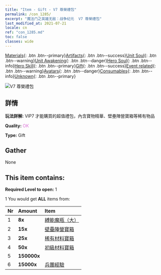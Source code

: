 ```yaml
---
title: "Item - Gift - V7 尊榮禮包"
permalink: /con_1285/
excerpt: "魔法门之英雄无敌：战争纪元  V7 尊榮禮包"
last_modified_at: 2021-07-21
locale: cn
ref: "con_1285.md"
toc: false
classes: wide
---
```

 [Materials](/ItemsCN/){: .btn .btn--primary}[Artifacts](/ItemsCN/Artifacts/){: .btn .btn--success}[Unit Soul](/ItemsCN/UnitSoul/){: .btn .btn--warning}[Unit Awakening](/ItemsCN/UnitAwakening/){: .btn .btn--danger}[Hero Soul](/ItemsCN/HeroSoul/){: .btn .btn--info}[Hero Skill](/ItemsCN/HeroSkill/){: .btn .btn--primary}[Gift](/ItemsCN/Gift/){: .btn .btn--success}[Event related](/ItemsCN/Events/){: .btn .btn--warning}[Avatars](/ItemsCN/Avatars/){: .btn .btn--danger}[Consumables](/ItemsCN/Consumables/){: .btn .btn--info}[Unknown](/ItemsCN/Unknown/){: .btn .btn--primary}

 ![V7 尊榮禮包](/images/t/i_905007.png)

## 詳情
 **玩法詳解:** VIP7 才能購買的超值禮包，內含寶物精華、壁壘陣營寶箱等稀有物品

 **Quality:** <span style="color: #DA70D6">OK</span>

 **Type:** Gift

## Gather

  None

## This item contains:

 **Required Level to open:** 1

 1 You would get **ALL** items  from:

  | Nr | Amount |     Item    |
  |:---|:-------|:------------|
  | 1 |  **8x** | [縛能魔瓶（大）](/cn/Items/con_726/) |  | 
  | 2 |  **15x** | [壁壘陣營寶箱](/cn/Items/con_1270/) |  | 
  | 3 |  **25x** | [稀有材料寶箱](/cn/Items/con_757/) |  | 
  | 4 |  **50x** | [初級材料寶箱](/cn/Items/con_756/) |  | 
  | 5 |  **150000x** | <i class="fas fa-coins"/> |  | 
  | 6 |  **15000x** | [兵團經驗](/cn/Items/con_902/) |  | 
